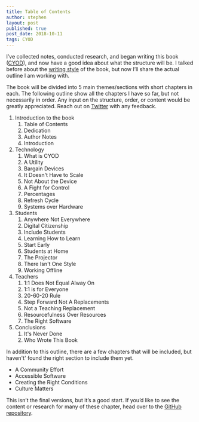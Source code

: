 ```yaml
---
title: Table of Contents
author: stephen
layout: post
published: true
post_date: 2018-10-11
tags: CYOD
---
```

I’ve collected notes, conducted research, and began writing this book (<a href="https://swoicik.com/cyod/">CYOD</a>), and now have a good idea about what the structure will be. I talked before about the <a href="https://swoicik.com/2018/writing-style/">writing style</a> of the book, but now I’ll share the actual outline I am working with.

The book will be divided into 5 main themes/sections with short chapters in each. The following outline show all the chapters I have so far, but not necessarily in order. Any input on the structure, order, or content would be greatly appreciated. Reach out on <a href="https://twitter.com/swoicik">Twitter</a> with any feedback.
<ol>
 	<li>Introduction to the book
<ol>
 	<li>Table of Contents</li>
 	<li>Dedication</li>
 	<li>Author Notes</li>
 	<li>Introduction</li>
</ol>
</li>
 	<li>Technology
<ol>
 	<li>What is CYOD</li>
 	<li>A Utility</li>
 	<li>Bargain Devices</li>
 	<li>It Doesn't Have to Scale</li>
 	<li>Not About the Device</li>
 	<li>A Fight for Control</li>
 	<li>Percentages</li>
 	<li>Refresh Cycle</li>
 	<li>Systems over Hardware</li>
</ol>
</li>
 	<li>Students
<ol>
 	<li>Anywhere Not Everywhere</li>
 	<li>Digital Citizenship</li>
 	<li>Include Students</li>
 	<li>Learning How to Learn</li>
 	<li>Start Early</li>
 	<li>Students at Home</li>
 	<li>The Projector</li>
 	<li>There Isn't One Style</li>
 	<li>Working Offline</li>
</ol>
</li>
 	<li>Teachers
<ol>
 	<li>1:1 Does Not Equal Alway On</li>
 	<li>1:1 is for Everyone</li>
 	<li>20-60-20 Rule</li>
 	<li>Step Forward Not A Replacements</li>
 	<li>Not a Teaching Replacement</li>
 	<li>Resourcefulness Over Resources</li>
 	<li>The Right Software</li>
</ol>
</li>
 	<li>Conclusions
<ol>
 	<li>It's Never Done</li>
 	<li>Who Wrote This Book</li>
</ol>
</li>
</ol>
In addition to this outline, there are a few chapters that will be included, but haven't' found the right section to include them yet.
<ul>
 	<li>A Community Effort</li>
 	<li>Accessible Software</li>
 	<li>Creating the Right Conditions</li>
 	<li>Culture Matters</li>
</ul>
This isn’t the final versions, but it’s a good start. If you’d like to see the content or research for many of these chapter, head over to the <a href="https://github.com/swoicik/cyod">GitHub repository</a>.